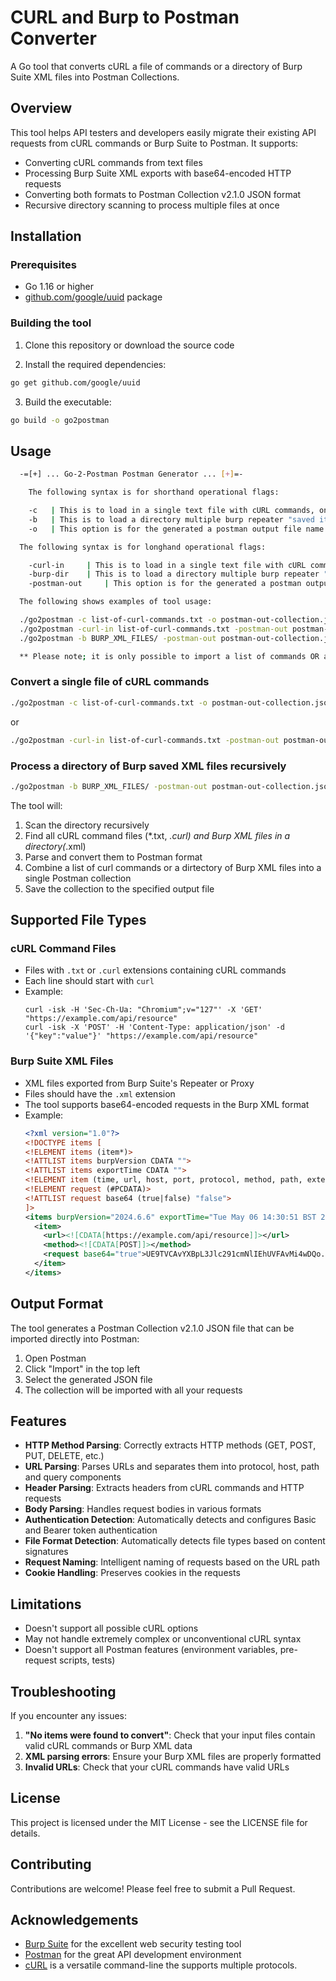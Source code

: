 # CURL and Burp to Postman Converter

A Go tool that converts cURL a file of commands or a directory of Burp Suite XML files into Postman Collections.

## Overview

This tool helps API testers and developers easily migrate their existing API requests from cURL commands or Burp Suite to Postman. It supports:

- Converting cURL commands from text files
- Processing Burp Suite XML exports with base64-encoded HTTP requests
- Converting both formats to Postman Collection v2.1.0 JSON format
- Recursive directory scanning to process multiple files at once

## Installation

### Prerequisites

- Go 1.16 or higher
- [github.com/google/uuid](https://github.com/google/uuid) package

### Building the tool

1. Clone this repository or download the source code

2. Install the required dependencies:

```bash
go get github.com/google/uuid
```

3. Build the executable:

```bash
go build -o go2postman
```

## Usage

```bash
  -=[+] ... Go-2-Postman Postman Generator ... [+]=- 

 	The following syntax is for shorthand operational flags:

	-c	 | This is to load in a single text file with cURL commands, one per line. (short syntax for -curl-in)
	-b	 | This is to load a directory multiple burp repeater "saved item" files saved in a folder and generate a postman file. (short syntax for -burp-dir)
	-o	 | This option is for the generated a postman output file name. (short syntax for -postman-out)

  The following syntax is for longhand operational flags:

	-curl-in	 | This is to load in a single text file with cURL commands, one per line.
	-burp-dir	 | This is to load a directory multiple burp repeater "saved item" files saved in a folder and generate a postman file.
	-postman-out	 | This option is for the generated a postman output file name.

  The following shows examples of tool usage:

  ./go2postman -c list-of-curl-commands.txt -o postman-out-collection.json
  ./go2postman -curl-in list-of-curl-commands.txt -postman-out postman-out-collection.json
  ./go2postman -b BURP_XML_FILES/ -postman-out postman-out-collection.json

  ** Please note; it is only possible to import a list of commands OR a directory of burp XML files, NOT both! **
```

### Convert a single file of cURL commands

```bash
./go2postman -c list-of-curl-commands.txt -o postman-out-collection.json
```

or

```bash
./go2postman -curl-in list-of-curl-commands.txt -postman-out postman-out-collection.json
```

### Process a directory of Burp saved XML files recursively

```bash
./go2postman -b BURP_XML_FILES/ -postman-out postman-out-collection.json
```

The tool will:
1. Scan the directory recursively
2. Find all cURL command files (*.txt, *.curl) and Burp XML files in a directory(*.xml)
3. Parse and convert them to Postman format
4. Combine a list of curl commands or a dirtectory of Burp XML files into a single Postman collection
5. Save the collection to the specified output file

## Supported File Types

### cURL Command Files

- Files with `.txt` or `.curl` extensions containing cURL commands
- Each line should start with `curl `
- Example:
  ```
  curl -isk -H 'Sec-Ch-Ua: "Chromium";v="127"' -X 'GET' "https://example.com/api/resource"
  curl -isk -X 'POST' -H 'Content-Type: application/json' -d '{"key":"value"}' "https://example.com/api/resource"
  ```

### Burp Suite XML Files

- XML files exported from Burp Suite's Repeater or Proxy
- Files should have the `.xml` extension
- The tool supports base64-encoded requests in the Burp XML format
- Example:
  ```xml
  <?xml version="1.0"?>
  <!DOCTYPE items [
  <!ELEMENT items (item*)>
  <!ATTLIST items burpVersion CDATA "">
  <!ATTLIST items exportTime CDATA "">
  <!ELEMENT item (time, url, host, port, protocol, method, path, extension, request, status, responselength, mimetype, response, comment)>
  <!ELEMENT request (#PCDATA)>
  <!ATTLIST request base64 (true|false) "false">
  ]>
  <items burpVersion="2024.6.6" exportTime="Tue May 06 14:30:51 BST 2025">
    <item>
      <url><![CDATA[https://example.com/api/resource]]></url>
      <method><![CDATA[POST]]></method>
      <request base64="true">UE9TVCAvYXBpL3Jlc291cmNlIEhUVFAvMi4wDQo...</request>
    </item>
  </items>
  ```

## Output Format

The tool generates a Postman Collection v2.1.0 JSON file that can be imported directly into Postman:

1. Open Postman
2. Click "Import" in the top left
3. Select the generated JSON file
4. The collection will be imported with all your requests

## Features

- **HTTP Method Parsing**: Correctly extracts HTTP methods (GET, POST, PUT, DELETE, etc.)
- **URL Parsing**: Parses URLs and separates them into protocol, host, path and query components
- **Header Parsing**: Extracts headers from cURL commands and HTTP requests
- **Body Parsing**: Handles request bodies in various formats
- **Authentication Detection**: Automatically detects and configures Basic and Bearer token authentication
- **File Format Detection**: Automatically detects file types based on content signatures
- **Request Naming**: Intelligent naming of requests based on the URL path
- **Cookie Handling**: Preserves cookies in the requests

## Limitations

- Doesn't support all possible cURL options
- May not handle extremely complex or unconventional cURL syntax
- Doesn't support all Postman features (environment variables, pre-request scripts, tests)

## Troubleshooting

If you encounter any issues:

1. **"No items were found to convert"**: Check that your input files contain valid cURL commands or Burp XML data
2. **XML parsing errors**: Ensure your Burp XML files are properly formatted
3. **Invalid URLs**: Check that your cURL commands have valid URLs

## License

This project is licensed under the MIT License - see the LICENSE file for details.

## Contributing

Contributions are welcome! Please feel free to submit a Pull Request.

## Acknowledgements

- [Burp Suite](https://portswigger.net/burp) for the excellent web security testing tool
- [Postman](https://www.postman.com/) for the great API development environment
- [cURL](https://curl.se/) is a versatile command-line the supports multiple protocols.
